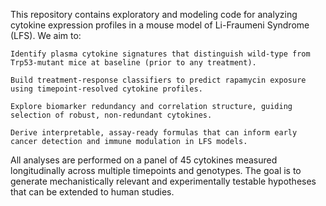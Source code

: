 This repository contains exploratory and modeling code for analyzing cytokine expression profiles in a mouse model of Li-Fraumeni Syndrome (LFS).
We aim to:

    Identify plasma cytokine signatures that distinguish wild-type from Trp53-mutant mice at baseline (prior to any treatment).

    Build treatment-response classifiers to predict rapamycin exposure using timepoint-resolved cytokine profiles.

    Explore biomarker redundancy and correlation structure, guiding selection of robust, non-redundant cytokines.

    Derive interpretable, assay-ready formulas that can inform early cancer detection and immune modulation in LFS models.

All analyses are performed on a panel of 45 cytokines measured longitudinally across multiple timepoints and genotypes. The goal is to generate mechanistically relevant and experimentally testable hypotheses that can be extended to human studies.
